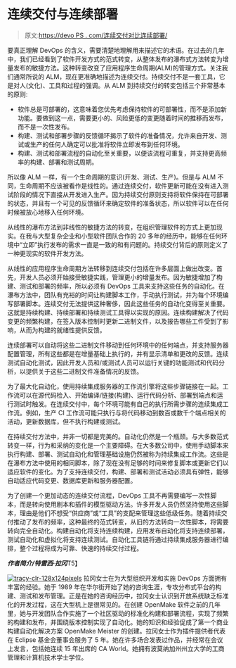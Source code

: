 # 连续交付与连续部署

> 原文:[https://devo PS . com/连续交付对比连续部署/](https://devops.com/continuous-delivery-versus-continuous-deploy/)

要真正理解 DevOps 的含义，需要清楚地理解用来描述它的术语。在过去的几年中，我们已经看到了软件开发方式的范式转变，从整体发布的瀑布式方法转变为增量发布的敏捷方法。这种转变改变了应用程序生命周期(ALM)的管理方式。关注我们通常所说的 ALM，现在更准确地描述为连续交付。持续交付不是一套工具，它是对人(文化)、工具和过程的强调。从 ALM 到持续交付的转变包括三个非常基本的原则:

*   软件总是可部署的，这意味着您优先考虑保持软件的可部署性，而不是添加新功能。要做到这一点，需要更小的、风险更低的变更随着时间的推移而发布，而不是一次性发布。
*   构建、测试和部署步骤的反馈循环揭示了软件的准备情况，允许来自开发、测试或生产的任何人确定可以批准将软件立即发布到任何环境。
*   构建、测试和部署流程的自动化至关重要，以便该流程可重复，并支持更高频率的构建、部署和测试周期。

所以像 ALM 一样，有一个生命周期的意识(开发、测试、生产)。但是与 ALM 不同，生命周期不应该被看作是线性的。通过连续交付，软件更新可能在没有进入测试阶段的情况下直接从开发进入生产。因为持续交付原则支持将软件保持在可部署的状态，并且有一个可见的反馈循环来确定软件的准备状态，所以软件可以在任何时候被放心地移入任何环境。

从线性的瀑布方法到非线性的敏捷方法的转变，在组织管理软件的方式上更加现实。在我与大型复杂企业和小型软件团队合作的 20 多年的经历中，能够在任何环境中“立即”执行发布的需求一直是一致的和有问题的。持续交付背后的原则定义了一种更现实的软件开发方法。

从线性的应用程序生命周期方法转移到连续交付包括在许多层面上做出改变。首先，开发人员必须开始接受敏捷实践，管理更小的增量发布。因为敏捷增加了构建、测试和部署的频率，所以必须有 DevOps 工具来支持这些任务的自动化。在瀑布方法中，团队有充裕的时间让构建脚本工作，手动执行测试，并为每个环境编写部署脚本。连续交付无法提供这种奢侈，因此这些任务的自动化变得至关重要。这就是持续构建、持续部署和持续测试工具得以实现的原因。连续构建解决了代码变更的频繁构建，在签入版本控制时更新二进制文件，以及报告哪些工件受到了影响，从而为构建的就绪性提供反馈。

连续部署可以自动将这些二进制文件移动到任何环境中的任何端点，并支持服务器配置管理，所有这些都是在增量基础上执行的，并有显示清单和更改的反馈。连续测试自动化测试，因此开发人员和/或测试人员可以运行关键的功能测试和代码分析，以提供关于这些二进制文件准备情况的反馈。

为了最大化自动化，使用持续集成服务器的工作流引擎将这些步骤链接在一起。工作流可以在源代码检入、开始编译/链接(构建)、运行代码分析、部署到端点和运行测试时触发。在连续交付中，每个环境可能有自己的执行所需步骤的连续集成工作流。例如，生产 CI 工作流可能只执行与将代码移动到数百或数千个端点相关的活动，更新数据库，但不执行构建或测试。

在持续交付方法中，并非一切都是完美的。自动化仍然是一个瓶颈。与大多数范式转变一样，行为和采纳的变化是一个主要障碍。在大多数公司中，使用手动脚本来执行构建、部署、测试自动化和管理基础设施仍然被称为持续集成工作流。这些是在瀑布方法中使用的相同脚本，除了现在没有足够的时间来修复脚本或更新它们以适应软件的变化。为了支持连续交付，构建、部署和测试活动必须具有弹性，能够自动适应代码变更、数据库更新和服务器配置。

为了创建一个更加动态的连续交付流程，DevOps 工具不再需要编写一次性脚本，而是转向使用剧本和插件的模型驱动方法。许多开发人员仍然坚持使用这些脚本，理由是他们不想受“供应商”或“工具”的支配来管理这些低级任务。随着持续交付推动了发布的频率，这种最终的范式转变，从旧的方法转向一次性脚本，将需要转向完全自动化。构建自动化将支持连续构建，应用发布自动化将支持连续部署，测试自动化和虚拟化将支持连续测试。自动化工具链将通过持续集成服务器进行编排，整个过程将成为可靠、快速的持续交付过程。

***作者简介/特雷西·拉冈***T5】

[![tracy-clr-128x124pixels](../Images/0859e1ae40d8a2ff7c6f108bc0e03706.png)](https://devops.com/wp-content/uploads/2015/10/tracy-clr-128x124pixels.jpg) 拉冈女士在为大型组织开发和实施 DevOps 方面拥有丰富的经验。她于 1989 年在华尔街开始了她的咨询生涯，专攻分布式平台的构建、测试和发布管理。正是在她的咨询经历中，拉冈女士认识到开放系统缺乏标准化的开发过程，这在大型机上是很常见的。在创建 OpenMake 软件之前的几年里，她与开发团队合作实施了一个社区驱动的标准化构建和部署流程，实现了频繁的构建和发布，并围绕版本控制实现了自动化。她的知识和经验促成了第一个商业构建自动化解决方案 OpenMake Meister 的创建。拉冈女士作为插件提供者代表在 Eclipse 基金会董事会服务了 5 年。她在许多场合发表过作品，并经常在会议上发言，包括她连续 15 年出席的 CA World。她拥有波莫纳加州州立大学的工商管理和计算机技术学士学位。